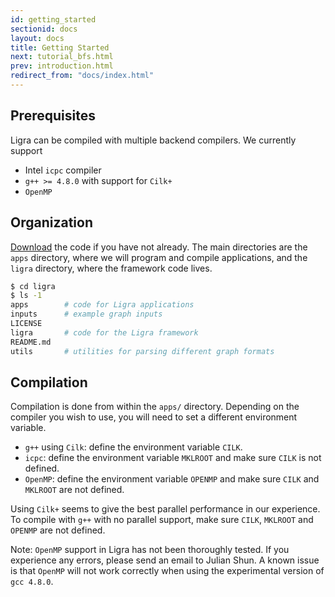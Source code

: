 ```yaml
---
id: getting_started
sectionid: docs
layout: docs
title: Getting Started
next: tutorial_bfs.html
prev: introduction.html
redirect_from: "docs/index.html"
---
```


## Prerequisites 

Ligra can be compiled with multiple backend compilers. We currently support

* Intel `icpc` compiler
* `g++ >= 4.8.0` with support for `Cilk+`
* `OpenMP`

## Organization

[Download](https://github.com/jshun/ligra/archive/master.zip) the code if you 
have not already. The main directories are the `apps` directory, where we will
program and compile applications, and the `ligra` directory, where the framework 
code lives. 

``` bash
$ cd ligra
$ ls -1
apps        # code for Ligra applications
inputs      # example graph inputs
LICENSE
ligra       # code for the Ligra framework
README.md
utils       # utilities for parsing different graph formats
```

## Compilation

Compilation is done from within the `apps/` directory. Depending on the compiler
you wish to use, you will need to set a different environment variable. 

* `g++` using `Cilk`: define the environment variable `CILK`. 
* `icpc`: define the environment variable `MKLROOT` and make sure `CILK` is not defined. 
* `OpenMP`: define the environment variable `OPENMP` and make sure 
`CILK` and `MKLROOT` are not defined. 

Using `Cilk+` seems to give the best parallel performance in our experience. To compile 
with `g++` with no parallel support, make sure `CILK`, `MKLROOT` and `OPENMP` are not 
defined.

Note: `OpenMP` support in Ligra has not been thoroughly tested. If you experience 
any errors, please send an email to Julian Shun. A known issue is that `OpenMP`
will not work correctly when using the experimental version of `gcc 4.8.0`.
